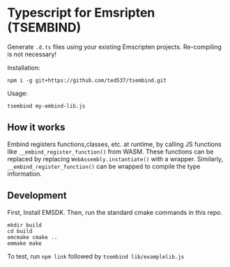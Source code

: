 # Typescript for Emsripten (TSEMBIND)

Generate `.d.ts` files using your existing Emscripten projects.
Re-compiling is not necessary!

Installation:
```
npm i -g git+https://github.com/ted537/tsembind.git
```

Usage:
```
tsembind my-embind-lib.js
```

## How it works

Embind registers functions,classes, etc. at runtime,
by calling JS functions like `__embind_register_function()` from WASM.
These functions can be replaced by replacing `WebAssembly.instantiate()` 
with a wrapper.
Similarly, `__embind_register_function()` can be wrapped
to compile the type information.

## Development

First, Install EMSDK. Then, run the standard cmake commands in this repo.

```
mkdir build
cd build
emcmake cmake ..
emmake make
```

To test, run `npm link` followed by `tsembind lib/examplelib.js`
